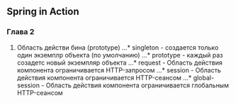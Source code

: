 ## Spring in Action

### Глава 2

1. Область действи бина (prototype)
...* singleton - создается только один экземплр объекта (по умолчанию)
...* prototype - каждый раз созадетс новый экземпляр объекта
...* request - Область действия компонента ограничивается HTTP-запросом
...* session - Область действия компонента ограничивается HTTP-сеансом
...* global-session - Область действия компонента ограничивается глобальным HTTP-сеансом